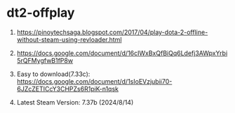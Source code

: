 # dt2-offplay

1. https://pinoytechsaga.blogspot.com/2017/04/play-dota-2-offline-without-steam-using-revloader.html

2. https://docs.google.com/document/d/16cIWxBxQfBiQq6Ldefj3AWpxYrbi5rQFMygfwB1fP8w

3. Easy to download(7.33c):  https://docs.google.com/document/d/1sIoEVzjubii70-6JZcZETICcY3CHPZs6R1piK-n1qsk

4. Latest Steam Version: 7.37b (2024/8/14)
